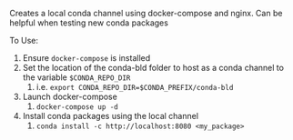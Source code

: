 <!--
SPDX-FileCopyrightText: Copyright (c) 2022-2023, NVIDIA CORPORATION & AFFILIATES. All rights reserved.
SPDX-License-Identifier: Apache-2.0

Licensed under the Apache License, Version 2.0 (the "License");
you may not use this file except in compliance with the License.
You may obtain a copy of the License at

http://www.apache.org/licenses/LICENSE-2.0

Unless required by applicable law or agreed to in writing, software
distributed under the License is distributed on an "AS IS" BASIS,
WITHOUT WARRANTIES OR CONDITIONS OF ANY KIND, either express or implied.
See the License for the specific language governing permissions and
limitations under the License.
-->

Creates a local conda channel using docker-compose and nginx. Can be helpful when testing new conda packages

To Use:
1. Ensure `docker-compose` is installed
2. Set the location of the conda-bld folder to host as a conda channel to the variable `$CONDA_REPO_DIR`
   1. i.e. `export CONDA_REPO_DIR=$CONDA_PREFIX/conda-bld`
3. Launch docker-compose
   1. `docker-compose up -d`
4. Install conda packages using the local channel
   1. `conda install -c http://localhost:8080 <my_package>`
